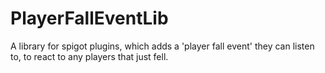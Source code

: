 # PlayerFallEventLib
A library for spigot plugins, which adds a 'player fall event' they can listen to, to react to any players that just fell.